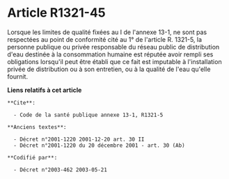 # Article R1321-45

Lorsque les limites de qualité fixées au I de l'annexe 13-1, ne sont pas respectées au point de conformité cité au 1° de
l'article R. 1321-5, la personne publique ou privée responsable du réseau public de distribution d'eau destinée à la
consommation humaine est réputée avoir rempli ses obligations lorsqu'il peut être établi que ce fait est imputable à
l'installation privée de distribution ou à son entretien, ou à la qualité de l'eau qu'elle fournit.

**Liens relatifs à cet article**

	**Cite**:

	  - Code de la santé publique annexe 13-1, R1321-5

	**Anciens textes**:

	  - Décret n°2001-1220 2001-12-20 art. 30 II
	  - Décret n°2001-1220 du 20 décembre 2001 - art. 30 (Ab)

	**Codifié par**:

	  - Décret n°2003-462 2003-05-21
